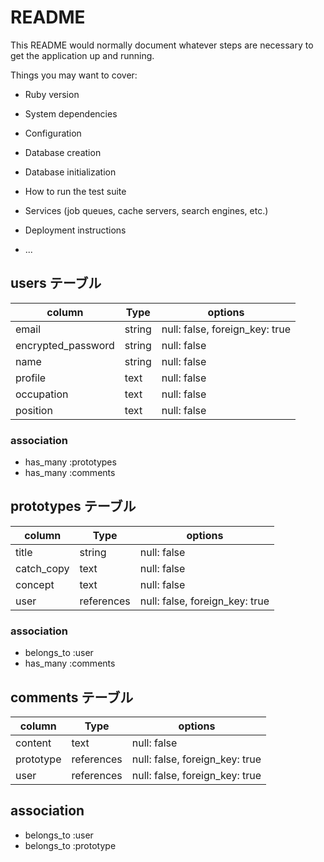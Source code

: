 # README

This README would normally document whatever steps are necessary to get the
application up and running.

Things you may want to cover:

* Ruby version

* System dependencies

* Configuration

* Database creation

* Database initialization

* How to run the test suite

* Services (job queues, cache servers, search engines, etc.)

* Deployment instructions

* ...

## users テーブル

| column             | Type   | options                        |
| ------------------ | ------ | ------------------------------ |
| email              | string | null: false, foreign_key: true |
| encrypted_password | string | null: false                    |
| name               | string | null: false                    |
| profile            | text   | null: false                    |
| occupation         | text   | null: false                    |
| position           | text   | null: false                    |

### association

- has_many :prototypes
- has_many :comments

## prototypes テーブル

| column             | Type       | options                        |
| ------------------ | ---------- | ------------------------------ |
| title              | string     | null: false                    |
| catch_copy         | text       | null: false                    |
| concept            | text       | null: false                    |
| user               | references | null: false, foreign_key: true |

### association

- belongs_to :user
- has_many :comments

## comments テーブル

| column             | Type       | options                        |
| ------------------ | ---------- | ------------------------------ |
| content            | text       | null: false                    |
| prototype          | references | null: false, foreign_key: true |
| user               | references | null: false, foreign_key: true |

## association

- belongs_to :user
- belongs_to :prototype